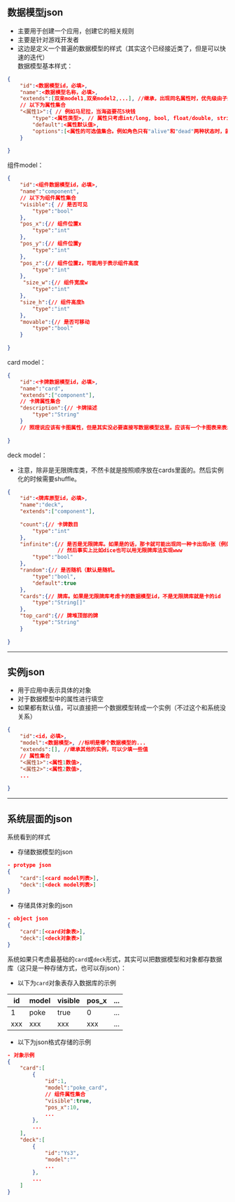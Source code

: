 ## 数据模型json
  - 主要用于创建一个应用，创建它的相关规则
  - 主要是针对游戏开发者
  - 这边是定义一个普遍的数据模型的样式（其实这个已经接近类了，但是可以快速的迭代）  
数据模型基本样式：
```json
{
    "id":<数据模型id，必填>,
    "name":<数据模型名称，必填>,
    "extends":[双亲model1,双亲model2,...], //继承，出现同名属性时，优先级由子类、双亲1、双亲2...
    // 以下为属性集合
    "<属性1>":{ // 例如马尼拉，当海盗要花5块钱
        "type":<属性类型>, // 属性只考虑int/long, bool, float/double, string 这些基本类型和list, dict这两个组合类型（一句话就是json自带的）。这个也可以不填
        "default":<属性默认值>, 
        "options":[<属性的可选值集合。例如角色只有"alive"和"dead"两种状态时，就可以启用这个参数>]
    }
    
}
```
组件model：
```json
{
    "id":<组件数据模型id，必填>,
    "name":"component",
    // 以下为组件属性集合
    "visible":{ // 是否可见
        "type":"bool"
    },
    "pos_x":{// 组件位置x
        "type":"int"
    },
    "pos_y":{// 组件位置y
        "type":"int"
    },
    "pos_z":{// 组件位置z，可能用于表示组件高度
        "type":"int"
    },
     "size_w":{// 组件宽度w
        "type":"int"
    },
    "size_h":{// 组件高度h
        "type":"int"
    },
    "movable":{// 是否可移动
        "type":"bool"
    }
    
}
```

card model：
```json
{
    "id":<卡牌数据模型id，必填>,
    "name":"card",
    "extends":["component"],
    // 卡牌属性集合
    "description":{// 卡牌描述
        "type":"String"
    }
    // 照理说应该有卡图属性，但是其实没必要直接写数据模型这里。应该有一个卡图表来表示
    
}
```

deck model：
- 注意，除非是无限牌库类，不然卡就是按照顺序放在cards里面的。然后实例化的时候需要shuffle。
```json
{
    "id":<牌库原型id，必填>,
    "name":"deck",
    "extends":["component"],
    
    "count":{// 卡牌数目
        "type":"int"
    },
    "infinite":{// 是否是无限牌库。如果是的话，那卡就可能出现同一种卡出现n张（例如小动物自走棋。
                // 然后事实上比如dice也可以用无限牌库法实现www
        "type":"bool"
    },
    "random":{// 是否随机（默认是随机。
        "type":"bool",
        "default":true
    },
    "cards":{// 牌库。如果是无限牌库考虑卡的数据模型id，不是无限牌库就是卡的id
        "type":"String[]"
    },
    "top_card":{// 牌堆顶部的牌
        "type":"String"
    }
    
}
```


***

## 实例json
  - 用于应用中表示具体的对象
  - 对于数据模型中的属性进行填空
  - 如果都有默认值，可以直接把一个数据模型转成一个实例（不过这个和系统没关系）
```json
{
    "id":<id，必填>,
    "model":<数据模型>, //标明是哪个数据模型的...
    "extends":[], //继承其他的实例，可以少填一些值
    // 属性集合
    "<属性1>":<属性1数值>,
    "<属性2>":<属性2数值>,
    ...
    
}
```

***
## 系统层面的json
系统看到的样式
- 存储数据模型的json
```json
- protype json
{
    "card":[<card model列表>],
    "deck":[<deck model列表>]
}
```

- 存储具体对象的json
```json
- object json
{
    "card":[<card对象表>],
    "deck":[<deck对象表>]
}
```

系统如果只考虑最基础的`card`或`deck`形式，其实可以把数据模型和对象都存数据库（这只是一种存储方式，也可以存json）：
- 以下为`card`对象表存入数据库的示例   

| id     | model     |  visible | pos_x |  ... |  
| ------ | ---------   | ------- | ----- |  ---|  
| 1    | poke      | true     | 0   |  ... |  
| xxx    | xxx       | xxx     | xxx   |  ... |  

- 以下为json格式存储的示例
```json
- 对象示例
{
    "card":[
        {
            "id":1,
            "model":"poke_card",
            // 组件属性集合
            "visible":true,
            "pos_x":10,
            ...
        },
        ...
    ],
    "deck":[
        {
            "id":"Ys3",
            "model":""
            ...
        },
        ...
    ]
}
```
 

